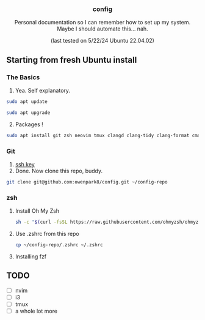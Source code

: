<!-- PROJECT LOGO -->
<div align="center">
  <h3 align="center">config</h3>

  <p align="center">
    Personal documentation so I can remember how to set up my system. Maybe I should automate this... nah.
  </p>
  <p aligh="center">
      (last tested on 5/22/24 Ubuntu 22.04.02)
  </p>
  
</div>


<!-- GETTING STARTED -->
## Starting from fresh Ubuntu install

### The Basics

1. Yea. Self explanatory.

  ```sh
  sudo apt update
  ```
  ```sh
  sudo apt upgrade
  ```
2. Packages !

  ```sh
  sudo apt install git zsh neovim tmux clangd clang-tidy clang-format cmake ccache python3-pip 
  ```

### Git

1. [ssh key](https://docs.github.com/en/authentication/connecting-to-github-with-ssh/generating-a-new-ssh-key-and-adding-it-to-the-ssh-agent#generating-a-new-ssh-key)
2. Done. Now clone this repo, buddy.
```sh
git clone git@github.com:owenpark8/config.git ~/config-repo
```

### zsh

1. Install Oh My Zsh
   ```sh
   sh -c "$(curl -fsSL https://raw.githubusercontent.com/ohmyzsh/ohmyzsh/master/tools/install.sh)"
   ```
2. Use .zshrc from this repo
   ```sh
   cp ~/config-repo/.zshrc ~/.zshrc
   ```
3. Installing fzf 

<!-- TODO -->
## TODO

- [ ] nvim
- [ ] i3
- [ ] tmux
- [ ] a whole lot more
